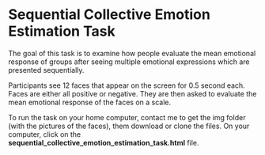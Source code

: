 # Sequential Collective Emotion Estimation Task

The goal of this task is to examine how people evaluate the mean emotional response of groups after seeing multiple emotional expressions which are presented sequentially.

Participants see 12 faces that appear on the screen for 0.5 second each. Faces are either all positive or negative. They are then asked to evaluate the mean emotional response of the faces on a scale.

To run the task on your home computer, contact me to get the img folder (with the pictures of the faces), them download or clone the files.
On your computer, click on the **sequential_collective_emotion_estimation_task.html** file.
